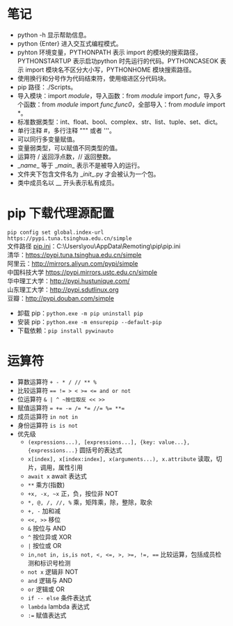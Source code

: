 # 笔记

- python -h 显示帮助信息。
- python {Enter} 进入交互式编程模式。
- pyhton 环境变量，PYTHONPATH 表示 import 的模块的搜索路径，PYTHONSTARTUP 表示启功python 时先运行的代码。PYTHONCASEOK 表示 import 模块名不区分大小写，PYTHONHOME 模块搜索路径。
- 使用换行和分号作为代码结束符，使用缩进区分代码块。
- pip 路径：./Scripts。
- 导入模块：import *module*，导入函数：from *module* import *func*，导入多个函数：from *module* import *func*,*func0*，全部导入：from *module* import *。
- 标准数据类型：int、float、bool、complex、str、list、tuple、set、dict。
- 单行注释 #，多行注释 """ 或者 '''。
- 可以同行多变量赋值。
- 变量弱类型，可以赋值不同类型的值。
- 运算符 / 返回浮点数，// 返回整数。
- \__name__ 等于 \__main__ 表示不是被导入的运行。
- 文件夹下包含文件名为 \__init__.py 才会被认为一个包。
- 类中成员名以 __ 开头表示私有成员。

# pip 下载代理源配置

`pip config set global.index-url https://pypi.tuna.tsinghua.edu.cn/simple`  
文件路径 [pip.ini](./pip.ini)：C:\Users\you\AppData\Remoting\pip\pip.ini  
清华：https://pypi.tuna.tsinghua.edu.cn/simple  
阿里云：http://mirrors.aliyun.com/pypi/simple  
中国科技大学 https://pypi.mirrors.ustc.edu.cn/simple  
华中理工大学：http://pypi.hustunique.com/  
山东理工大学：http://pypi.sdutlinux.org  
豆瓣：http://pypi.douban.com/simple  

- 卸载 pip：`python.exe -m pip uninstall pip`
- 安装 pip：`python.exe -m ensurepip --default-pip`
- 下载依赖：`pip install pywinauto`

# 运算符

- 算数运算符 `+ - * / // ** %`
- 比较运算符 `== != > < >= <= and or not`
- 位运算符 `& | ^ ~按位取反 << >>`
- 赋值运算符 `= += -= /= *= //= %= **=`
- 成员运算符 `in not in`
- 身份运算符 `is is not `
- 优先级
    - `(expressions...), [expressions...], {key: value...}, {expressions...}` 圆括号的表达式
    - `x[index], x[index:index], x(arguments...), x.attribute` 读取，切片，调用，属性引用
    - `await x`	await 表达式
    - `**` 乘方(指数)
    - `+x, -x, ~x` 正，负，按位非 NOT
    - `*, @, /, //, %` 乘，矩阵乘，除，整除，取余
    - `+, -` 加和减
    - `<<, >>` 移位
    - `&` 按位与 AND
    - `^` 按位异或 XOR
    - `|` 按位或 OR
    - `in,not in, is,is not, <, <=, >, >=, !=, ==` 比较运算，包括成员检测和标识号检测
    - `not x` 逻辑非 NOT
    - `and` 逻辑与 AND
    - `or` 逻辑或 OR
    - `if -- else` 条件表达式
    - `lambda` lambda 表达式
    - `:=` 赋值表达式
